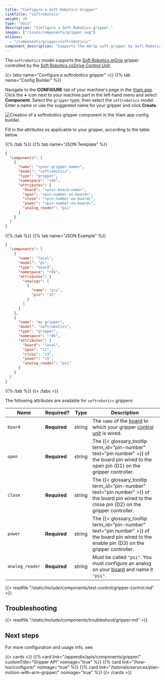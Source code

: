 ```yaml
---
title: "Configure a Soft Robotics Gripper"
linkTitle: "softrobotics"
weight: 30
type: "docs"
description: "Configure a Soft Robotics gripper."
images: ["/icons/components/gripper.svg"]
aliases:
  - "/components/gripper/softrobotics/"
component_description: "Supports the mGrip soft gripper by Soft Robotics."
---
```


The `softrobotics` model supports the [Soft Robotics *m*Grip](https://www.softroboticsinc.com/uploads/2021/03/Soft_Robotics_ModularGripping_800129_RevD_LR.pdf) gripper controlled by the [Soft Robotics *co*Drive Control Unit](https://www.softroboticsinc.com/uploads/2020/05/Tech_Sheet_coDrive_Control_Unit_-__TS-200210_Rev_B.pdf).

{{< tabs name="Configure a softrobotics gripper" >}}
{{% tab name="Config Builder" %}}

Navigate to the **CONFIGURE** tab of your machine's page in the [Viam app](https://app.viam.com).
Click the **+** icon next to your machine part in the left-hand menu and select **Component**.
Select the `gripper` type, then select the `softrobotics` model.
Enter a name or use the suggested name for your gripper and click **Create**.

![Creation of a softrobotics gripper component in the Viam app config builder.](/components/gripper/softrobotics-ui-config.png)

Fill in the attributes as applicable to your gripper, according to the table below.

{{% /tab %}}
{{% tab name="JSON Template" %}}

```json {class="line-numbers linkable-line-numbers"}
{
  "components": [
    {
      "name": "<your-gripper-name>",
      "model": "softrobotics",
      "type": "gripper",
      "namespace": "rdk",
      "attributes": {
        "board": "<your-board-name>",
        "open": "<pin-number-on-board>",
        "close": "<pin-number-on-board>",
        "power": "<pin-number-on-board>",
        "analog_reader": "psi"
      }
    }
  ]
}
```

{{% /tab %}}
{{% tab name="JSON Example" %}}

```json {class="line-numbers linkable-line-numbers"}
{
  "components": [
    {
      "name": "local",
      "model": "pi",
      "type": "board",
      "namespace": "rdk",
      "attributes": {
        "analogs": [
          {
            "name": "psi",
            "pin": "32"
          }
        ]
      }
    },
    {
      "name": "my_gripper",
      "model": "softrobotics",
      "type": "gripper",
      "namespace": "rdk",
      "attributes": {
        "board": "local",
        "open": "11",
        "close": "13",
        "power": "15",
        "analog_reader": "psi"
      }
    }
  ]
}
```

{{% /tab %}}
{{< /tabs >}}

The following attributes are available for `softrobotics` grippers:

<!-- prettier-ignore -->
| Name            | Required? | Type   | Description |
| --------------- | --------- | ------ | ----------- |
| `board`         | **Required** | string | The `name` of the [board](/components/board/) to which your gripper [control unit](https://www.softroboticsinc.com/uploads/2020/05/Tech_Sheet_coDrive_Control_Unit_-__TS-200210_Rev_B.pdf) is wired. |
| `open`          | **Required** | string | The {{< glossary_tooltip term_id="pin-number" text="pin number" >}} of the board pin wired to the open pin (D1) on the gripper controller.                                                     |
| `close`         | **Required** | string | The {{< glossary_tooltip term_id="pin-number" text="pin number" >}} of the board pin wired to the close pin (D2) on the gripper controller.                                                    |
| `power`         | **Required** | string | The {{< glossary_tooltip term_id="pin-number" text="pin number" >}} of the board pin wired to the enable pin (D3) on the gripper controller.                                                   |
| `analog_reader` | **Required** | string | Must be called `"psi"`. You must configure an analog on your [board](/components/board/) and name it `"psi"`.                                                                                |

{{< readfile "/static/include/components/test-control/gripper-control.md" >}}

## Troubleshooting

{{< readfile "/static/include/components/troubleshoot/gripper.md" >}}

## Next steps

For more configuration and usage info, see:

{{< cards >}}
{{% card link="/appendix/apis/components/gripper/" customTitle="Gripper API" noimage="true" %}}
{{% card link="/how-tos/configure/" noimage="true" %}}
{{% card link="/tutorials/services/plan-motion-with-arm-gripper/" noimage="true" %}}
{{< /cards >}}
